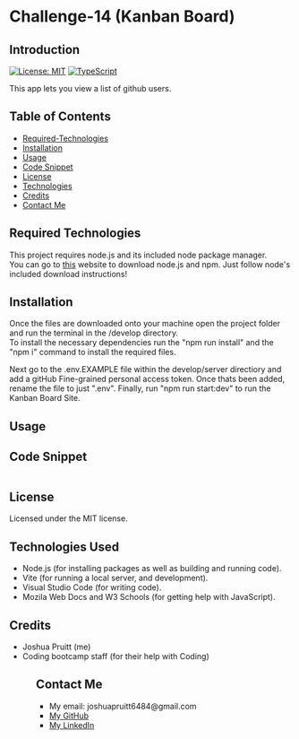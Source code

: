 # Challenge-14 (Kanban Board)

## Introduction
[![License: MIT](https://img.shields.io/badge/License-MIT-yellow.svg)](https://opensource.org/licenses/MIT)
[![TypeScript](https://badges.frapsoft.com/typescript/code/typescript.svg?v=101)](https://github.com/ellerbrock/typescript-badges/)

This app lets you view a list of github users. 

## Table of Contents 

* [Required-Technologies](#required-technologies)
* [Installation](#installation)
* [Usage](#usage)
* [Code Snippet](#code-snippet)
* [License](#license)
* [Technologies](#technologies-used)
* [Credits](#credits)
* [Contact Me](#contact-me)

## Required Technologies
This project requires node.js and its included node package manager.\
You can go to <a href="https://nodejs.org/en/download/package-manager">this</a> website to download node.js and npm. Just follow node's included download instructions!

## Installation
Once the files are downloaded onto your machine open the project folder and run the terminal in the /develop directory.\
To install the necessary dependencies run the "npm run install" and the "npm i" command to install the required files. 

Next go to the .env.EXAMPLE file within the develop/server directiory and add a gitHub Fine-grained personal access token. Once thats been added, rename the file to just ".env". Finally, run "npm run start:dev" to run the Kanban Board Site.

## Usage



## Code Snippet


````

````


## License
Licensed under the MIT license.

## Technologies Used
<ul>
<li>Node.js (for installing packages as well as building and running code).</li>
<li>Vite (for running a local server, and development).</li>
<li>Visual Studio Code (for writing code).</li>
<li>Mozila Web Docs and W3 Schools (for getting help with JavaScript).</li>
</ul>

## Credits
<ul>
<li>Joshua Pruitt (me)</li>
<li>Coding bootcamp staff (for their help with Coding)</li>
<ul>

## Contact Me
<ul>
<li>My email: joshuapruitt6484@gmail.com</li>
<li><a href=https://github.com/JoshuaPruitt>My GitHub</a></li>
<li><a href=https://www.linkedin.com/in/joshua-pruitt-1a494a311>My LinkedIn</a></li>
</ul>       
